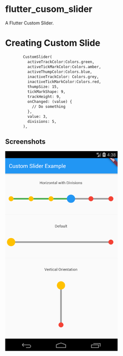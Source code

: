 # flutter_cusom_slider

A  Flutter Custom Slider.

# Creating Custom Slide

            CustomSlider(
              activeTrackColor:Colors.green,
              activeTickMarkColor:Colors.amber,
              activeThumpColor:Colors.blue,
              inactiveTrackColor: Colors.grey,
              inactiveTickMarkColor:Colors.red,
              thumpSize: 15,
              tickMarkShape: 9,
              trackHeight: 9,
              onChanged: (value) {
                // Do something
              },
              value: 3,
              divisions: 5,
            ),

            
## Screenshots
![default image](screen_shoot/screen.png)
